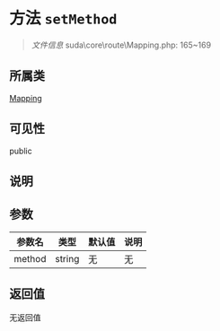 # 方法 `setMethod`

> *文件信息* suda\core\route\Mapping.php: 165~169

## 所属类 

[Mapping](../Mapping.md)

## 可见性

public

## 说明



## 参数


| 参数名 | 类型 | 默认值 | 说明 |
|--------|-----|-------|-------|
| method |  string | 无 | 无 |



## 返回值

无返回值
